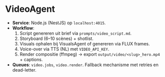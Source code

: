 # VideoAgent

- **Service**: Node.js (NestJS) op `localhost:4015`.
- **Workflow**:
  1. Script genereren uit brief via `prompts/video_script.md`.
  2. Storyboard (6–10 scènes) + shotlist.
  3. Visuals ophalen bij VisualsAgent of genereren via FLUX frames.
  4. Voice-over via TTS (NL) met `VIDEO_API_KEY`.
  5. Render compositie (ffmpeg) → export `output/video/<slug>_hero.mp4` + captions.
- **Queues**: `video.jobs`, `video.render`. Fallback mechanisme met retries en dead-letter.
